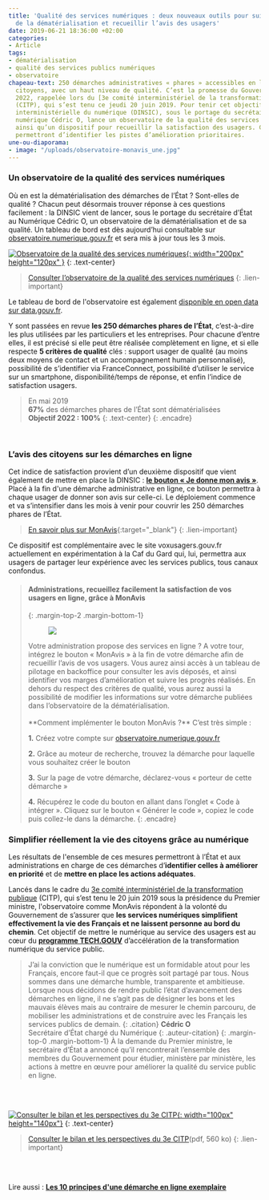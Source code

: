 ```yaml
---
title: 'Qualité des services numériques : deux nouveaux outils pour suivre l’avancée
  de la dématérialisation et recueillir l’avis des usagers'
date: 2019-06-21 18:36:00 +02:00
categories:
- Article
tags:
- dématérialisation
- qualité des services publics numériques
- observatoire
chapeau-text: 250 démarches administratives « phares » accessibles en ligne pour les
  citoyens, avec un haut niveau de qualité. C’est la promesse du Gouvernement pour
  2022, rappelée lors du [3e comité interministériel de la transformation publique](https://www.gouvernement.fr/transformation-publique-le-gouvernement-tient-ses-engagements){:target="_blank"}
  (CITP), qui s’est tenu ce jeudi 20 juin 2019. Pour tenir cet objectif, la direction
  interministérielle du numérique (DINSIC), sous le portage du secrétaire d’État au
  numérique Cédric O, lance un observatoire de la qualité des services numériques,
  ainsi qu’un dispositif pour recueillir la satisfaction des usagers. Ces deux outils
  permettront d’identifier les pistes d’amélioration prioritaires.
une-ou-diaporama:
- image: "/uploads/observatoire-monavis_une.jpg"
---
```


### **Un observatoire de la qualité des services numériques**

Où en est la dématérialisation des démarches de l’État ? Sont-elles de qualité ? Chacun peut désormais trouver réponse à ces questions facilement : la DINSIC vient de lancer, sous le portage du secrétaire d’État au Numérique Cédric O, un observatoire de la dématérialisation et de sa qualité. Un tableau de bord est dès aujourd’hui consultable sur [observatoire.numerique.gouv.fr](https://observatoire.numerique.gouv.fr/) et sera mis à jour tous les 3 mois.

[![Observatoire de la qualité des services numériques](/uploads/capture-observatoire-300.png){: width="200px" height="120px" }](https://observatoire.numerique.gouv.fr/)
{: .text-center}
> [Consulter l’observatoire de la qualité des services numériques](https://observatoire.numerique.gouv.fr/)
{: .lien-important}

Le tableau de bord de l'observatoire est également [disponible en open data sur data.gouv.fr](https://www.data.gouv.fr/fr/datasets/observatoire-de-la-dematerialisation-de-qualite-tableau-de-bord-des-demarches-phares-de-letat/).

Y sont passées en revue **les 250 démarches phares de l’État**, c’est-à-dire les plus utilisées par les particuliers et les entreprises. Pour chacune d’entre elles, il est précisé si elle peut être réalisée complètement en ligne, et si elle respecte **5 critères de qualité** clés : support usager de qualité (au moins deux moyens de contact et un accompagnement humain personnalisé), possibilité de s’identifier via FranceConnect, possibilité d’utiliser le service sur un smartphone, disponibilité/temps de réponse, et enfin l’indice de satisfaction usagers.

> En mai 2019
> <br>
> **67%** des démarches phares de l’État sont dématérialisées
> <br>
> **Objectif 2022 : 100%**
{: .text-center}
{: .encadre}
<br>

### **L’avis des citoyens sur les démarches en ligne**

Cet indice de satisfaction provient d’un deuxième dispositif que vient également de mettre en place la DINSIC : [**le bouton « Je donne mon avis »**](https://observatoire.numerique.gouv.fr/Aide/Donner%20son%20avis). Placé à la fin d'une démarche administrative en ligne, ce bouton permettra à chaque usager de donner son avis sur celle-ci. Le déploiement commence et va s’intensifier dans les mois à venir pour couvrir les 250 démarches phares de l’État.

> [En savoir plus sur MonAvis](https://observatoire.numerique.gouv.fr/Aide/Donner%20son%20avis){:target="_blank"}
{: .lien-important}

Ce dispositif est complémentaire avec le site voxusagers.gouv.fr actuellement en expérimentation à la Caf du Gard qui, lui, permettra aux usagers de partager leur expérience avec les services publics, tous canaux confondus.


> #### Administrations, recueillez facilement la satisfaction de vos usagers en ligne, grâce à MonAvis
> {: .margin-top-2 .margin-bottom-1}
> <figure class='image-right' style='width: 30%;' margin='0'><img src="/uploads/Bouton_Je_donne_mon_avis.svg"/></figure>Votre administration propose des services en ligne ? A votre tour, intégrez le bouton « MonAvis » à la fin de votre démarche afin de recueillir l’avis de vos usagers. Vous aurez ainsi accès à un tableau de pilotage en backoffice pour consulter les avis déposés, et ainsi identifier vos marges d’amélioration et suivre les progrès réalisés. En dehors du respect des critères de qualité, vous aurez aussi la possibilité de modifier les informations sur votre démarche publiées dans l’observatoire de la dématérialisation.
> <br>
> <br>
> **Comment implémenter le bouton MonAvis ?** C’est très simple :
> 
> **1.** Créez votre compte sur [observatoire.numerique.gouv.fr](https://observatoire.numerique.gouv.fr/login/XWiki/XWikiLogin?xredirect=%2FXWiki%2FXWikiRegister)
> 
> **2.** Grâce au moteur de recherche, trouvez la démarche pour laquelle vous souhaitez créer le bouton
> 
> **3.** Sur la page de votre démarche, déclarez-vous « porteur de cette démarche »
> 
> **4.** Récupérez le code du bouton en allant dans l’onglet « Code à intégrer ». Cliquez sur le bouton « Générer le code », copiez le code puis collez-le dans la démarche.
{: .encadre}



### **Simplifier réellement la vie des citoyens grâce au numérique**

Les résultats de l'ensemble de ces mesures permettront à l’État et aux administrations en charge de ces démarches d’**identifier celles à améliorer en priorité** et de **mettre en place les actions adéquates**.

Lancés dans le cadre du [3e comité interministériel de la transformation publique](https://www.gouvernement.fr/transformation-publique-le-gouvernement-tient-ses-engagements) (CITP), qui s’est tenu le 20 juin 2019 sous la présidence du Premier ministre, l'observatoire comme MonAvis répondent à la volonté du Gouvernement de s’assurer que **les services numériques simplifient effectivement la vie des Français et ne laissent personne au bord du chemin**. Cet objectif de mettre le numérique au service des usagers est au cœur du [**programme TECH.GOUV**](https://www.numerique.gouv.fr/actualites/tech-gouv-accelerer-la-transformation-numerique-du-service-public/) d’accélération de la transformation numérique du service public.

 
> J’ai la conviction que le numérique est un formidable atout pour les Français, encore faut-il que ce progrès soit partagé par tous. Nous sommes dans une démarche humble, transparente et ambitieuse. Lorsque nous décidons de rendre public l’état d’avancement des démarches en ligne, il ne s’agit pas de désigner les bons et les mauvais élèves mais au contraire de mesurer le chemin parcouru, de mobiliser les administrations et de construire avec les Français les services publics de demain.
{: .citation}
> **Cédric O** 
> <br>Secrétaire d’État chargé du Numérique
{: .auteur-citation}
{: .margin-top-0 .margin-bottom-1} 
À la demande du Premier ministre, le secrétaire d’État a annoncé qu’il rencontrerait l’ensemble des membres du Gouvernement pour étudier, ministère par ministère, les actions à mettre en œuvre pour améliorer la qualité du service public en ligne.
<br>
<br>

[![Consulter le bilan et les perspectives du 3e CITP](/uploads/couv-doc-citp-3-280contour.jpg){: width="100px" height="140px"}](https://www.gouvernement.fr/sites/default/files/document/document/2019/06/dossier_-_bilan_et_perspectives_du_3eme_comite_interministeriel_de_la_transformation_publique_-_20.06.2019.pdf)
{: .text-center}
> [Consulter le bilan et les perspectives du 3e CITP](https://www.gouvernement.fr/sites/default/files/document/document/2019/06/dossier_-_bilan_et_perspectives_du_3eme_comite_interministeriel_de_la_transformation_publique_-_20.06.2019.pdf)(pdf, 560 ko) 
{: .lien-important}
<br>
<br>

Lire aussi : **[Les 10 principes d'une démarche en ligne exemplaire](https://www.numerique.gouv.fr/publications/dix-principes/)**